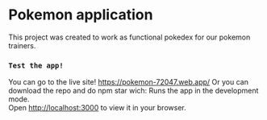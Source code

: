 # Pokemon application

This project was created to work as functional pokedex for our pokemon trainers.


### `Test the app!`
You can go to the live site! https://pokemon-72047.web.app/
Or you can download the repo and do npm star wich:
Runs the app in the development mode.\
Open [http://localhost:3000](http://localhost:3000) to view it in your browser.
